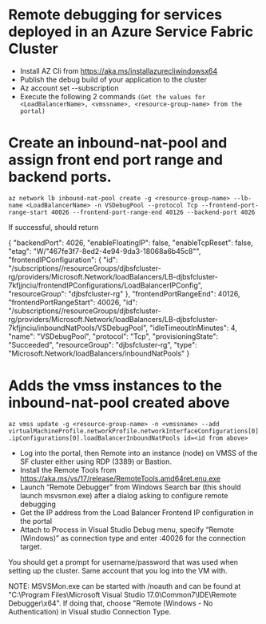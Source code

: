 # Remote debugging for services deployed in an Azure Service Fabric Cluster

- Install AZ Cli from https://aka.ms/installazurecliwindowsx64 
- Publish the debug build of your application to the cluster
- Az account set --subscription <subscriptionid>
- Execute the following 2 commands ```(Get the values for <LoadBalancerName>, <vmssname>, <resource-group-name> from the portal)```

# Create an inbound-nat-pool and assign front end port range and backend ports.
```az network lb inbound-nat-pool create -g <resource-group-name> --lb-name <LoadBalancerName> -n VSDebugPool --protocol Tcp --frontend-port-range-start 40026 --frontend-port-range-end 40126 --backend-port 4026 ```

If successful, should return

{ "backendPort": 4026, "enableFloatingIP": false, "enableTcpReset": false, "etag": "W/"467fe3f7-8ed2-4e94-9da3-18068a6b45c8"", "frontendIPConfiguration": { "id": "/subscriptions/<subId>/resourceGroups/djbsfcluster-rg/providers/Microsoft.Network/loadBalancers/LB-djbsfcluster-7kfjjnciu/frontendIPConfigurations/LoadBalancerIPConfig", "resourceGroup": "djbsfcluster-rg" }, "frontendPortRangeEnd": 40126, "frontendPortRangeStart": 40026, "id": "/subscriptions/<subId>/resourceGroups/djbsfcluster-rg/providers/Microsoft.Network/loadBalancers/LB-djbsfcluster-7kfjjnciu/inboundNatPools/VSDebugPool", "idleTimeoutInMinutes": 4, "name": "VSDebugPool", "protocol": "Tcp", "provisioningState": "Succeeded", "resourceGroup": "djbsfcluster-rg", "type": "Microsoft.Network/loadBalancers/inboundNatPools" }

# Adds the vmss instances to the inbound-nat-pool created above
```az vmss update -g <resource-group-name> -n <vmssname> --add virtualMachineProfile.networkProfile.networkInterfaceConfigurations[0].ipConfigurations[0].loadBalancerInboundNatPools id=<id from above>```

- Log into the portal, then Remote into an instance (node) on VMSS of the SF cluster either using RDP (3389) or Bastion.
- Install the Remote Tools from https://aka.ms/vs/17/release/RemoteTools.amd64ret.enu.exe 
- Launch “Remote Debugger” from Windows Search bar (this should launch msvsmon.exe) after a dialog asking to configure remote debugging
- Get the IP address from the Load Balancer Frontend IP configuration in the portal
- Attach to Process in Visual Studio Debug menu, specify “Remote (Windows)” as connection type and enter <ipaddress>:40026 for the connection target.

You should get a prompt for username/password that was used when setting up the cluster. Same account that you log into the VM with.

NOTE: MSVSMon.exe can be started with /noauth and can be found at "C:\Program Files\Microsoft Visual Studio 17.0\Common7\IDE\Remote Debugger\x64". If doing that, choose "Remote (Windows - No Authentication) in Visual studio Connection Type.
